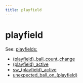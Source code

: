```yaml
---
title: playfield
---
```


# playfield


See: [playfields:](../config/playfields.md)

* [(playfield)_ball_count_change](playfield_ball_count_change.md)
* [(playfield)_active](playfield_active.md)
* [sw_(playfield)_active](sw_playfield_active.md)
* [unexpected_ball_on_(playfield)](unexpected_ball_on_playfield.md)
